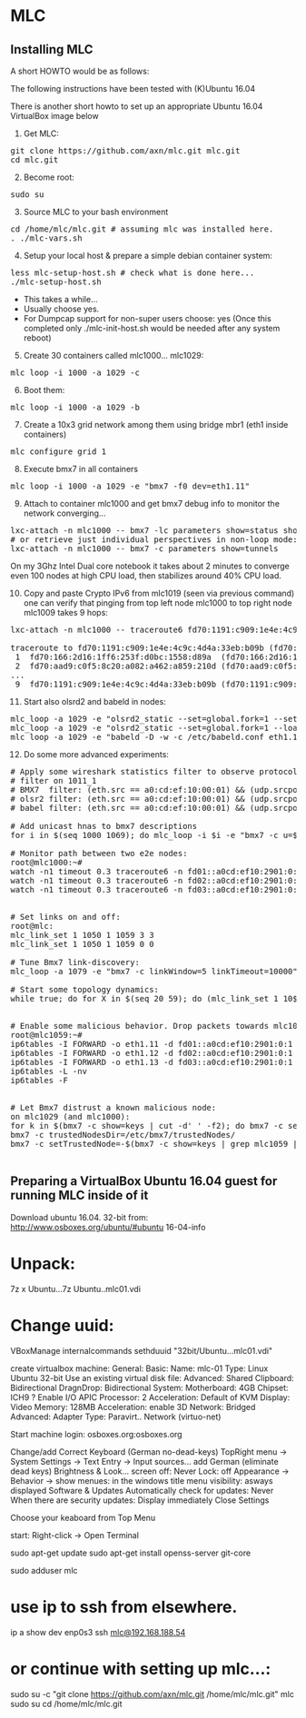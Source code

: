 # MLC

## Installing MLC ##

A short HOWTO would be as follows:

The following instructions have been tested with (K)Ubuntu 16.04

There is another short howto to set up an appropriate Ubuntu 16.04 VirtualBox image below


1. Get MLC:
<pre>
git clone https://github.com/axn/mlc.git mlc.git
cd mlc.git
</pre>


2. Become root:
<pre>
sudo su
</pre>


3. Source MLC to your bash environment
<pre>
cd /home/mlc/mlc.git # assuming mlc was installed here.
. ./mlc-vars.sh
</pre>


4. Setup your local host & prepare a simple debian container system:
<pre>
less mlc-setup-host.sh # check what is done here...
./mlc-setup-host.sh
</pre>
- This takes a while...
- Usually choose yes.
- For Dumpcap support for non-super users choose: yes
(Once this completed only ./mlc-init-host.sh would be needed after any system reboot)


5. Create 30 containers called mlc1000... mlc1029:
<pre>
mlc_loop -i 1000 -a 1029 -c
</pre>


6. Boot them:
<pre>
mlc_loop -i 1000 -a 1029 -b
</pre>


7. Create a 10x3 grid network among them using bridge mbr1 (eth1 inside containers)
<pre>
mlc_configure_grid 1
</pre>


8. Execute bmx7 in all containers
<pre>
mlc_loop -i 1000 -a 1029 -e "bmx7 -f0 dev=eth1.11"
</pre>


9. Attach to container mlc1000 and get bmx7 debug info to monitor the network converging...
<pre>
lxc-attach -n mlc1000 -- bmx7 -lc parameters show=status show=interfaces show=links show=originators
# or retrieve just individual perspectives in non-loop mode:
lxc-attach -n mlc1000 -- bmx7 -c parameters show=tunnels
</pre>
On my 3Ghz Intel Dual core notebook it takes about 2 minutes to converge
even 100 nodes at high CPU load, then stabilizes around 40% CPU load.


10. Copy and paste Crypto IPv6 from mlc1019 (seen via previous command) one can
verify that pinging from top left node mlc1000 to top right node mlc1009
takes 9 hops:

<pre>
lxc-attach -n mlc1000 -- traceroute6 fd70:1191:c909:1e4e:4c9c:4d4a:33eb:b09b

traceroute to fd70:1191:c909:1e4e:4c9c:4d4a:33eb:b09b (fd70:1191:c909:1e4e:4c9c:4d4a:33eb:b09b), 30 hops max, 80 byte packets 
 1  fd70:166:2d16:1ff6:253f:d0bc:1558:d89a  (fd70:166:2d16:1ff6:253f:d0bc:1558:d89a)  0.110 ms  0.048 ms  0.046 ms
 2  fd70:aad9:c0f5:8c20:a082:a462:a859:210d (fd70:aad9:c0f5:8c20:a082:a462:a859:210d)  0.068 ms  0.051 ms  0.051 ms
...
 9  fd70:1191:c909:1e4e:4c9c:4d4a:33eb:b09b (fd70:1191:c909:1e4e:4c9c:4d4a:33eb:b09b)  0.084 ms  0.067 ms  0.060 ms
</pre>


11. Start also olsrd2 and babeld in nodes:

<pre>
mlc_loop -a 1029 -e "olsrd2_static --set=global.fork=1 --set=interface.multicast_v4=- eth1.12"
mlc_loop -a 1029 -e "olsrd2_static --set=global.fork=1 --load /etc/olsrd2.conf"
mlc_loop -a 1029 -e "babeld -D -w -c /etc/babeld.conf eth1.13"
</pre>



12. Do some more advanced experiments:

<pre>
# Apply some wireshark statistics filter to observe protocol overhead:
# filter on 1011_1
# BMX7  filter: (eth.src == a0:cd:ef:10:00:01) && (udp.srcport == 6270)
# olsr2 filter: (eth.src == a0:cd:ef:10:00:01) && (udp.srcport == 269)
# babel filter: (eth.src == a0:cd:ef:10:00:01) && (udp.srcport == 6696)

# Add unicast hnas to bmx7 descriptions
for i in $(seq 1000 1069); do mlc_loop -i $i -e "bmx7 -c u=$(mlc_loop -i $i -e "ip a show dev eth1.11" | grep fd01 | cut -d' ' -f6 | cut -d '/' -f1)/128"; done

# Monitor path between two e2e nodes:
root@mlc1000:~#
watch -n1 timeout 0.3 traceroute6 -n fd01::a0cd:ef10:2901:0:1 # bmx7
watch -n1 timeout 0.3 traceroute6 -n fd02::a0cd:ef10:2901:0:1 # olsr2
watch -n1 timeout 0.3 traceroute6 -n fd03::a0cd:ef10:2901:0:1 # bmx7


# Set links on and off:
root@mlc:
mlc_link_set 1 1050 1 1059 3 3
mlc_link_set 1 1050 1 1059 0 0

# Tune Bmx7 link-discovery:
mlc_loop -a 1079 -e "bmx7 -c linkWindow=5 linkTimeout=10000"

# Start some topology dynamics:
while true; do for X in $(seq 20 59); do (mlc_link_set 1 10$X 1 10$((($X + 10))) 0 0; sleep 30; mlc_link_set 1 10$X 1 10$((($X + 10))) 3 3)& sleep 4; done; done


# Enable some malicious behavior. Drop packets towards mlc1029:
root@mlc1059:~#
ip6tables -I FORWARD -o eth1.11 -d fd01::a0cd:ef10:2901:0:1 -j DROP
ip6tables -I FORWARD -o eth1.12 -d fd02::a0cd:ef10:2901:0:1 -j DROP
ip6tables -I FORWARD -o eth1.13 -d fd03::a0cd:ef10:2901:0:1 -j DROP
ip6tables -L -nv
ip6tables -F


# Let Bmx7 distrust a known malicious node:
on mlc1029 (and mlc1000):
for k in $(bmx7 -c show=keys | cut -d' ' -f2); do bmx7 -c setTrustedNode=$k; done
bmx7 -c trustedNodesDir=/etc/bmx7/trustedNodes/
bmx7 -c setTrustedNode=-$(bmx7 -c show=keys | grep mlc1059 | cut -d' ' -f2)

</pre>

   



## Preparing a VirtualBox Ubuntu 16.04 guest for running MLC inside of it ##


Download ubuntu 16.04. 32-bit from:
http://www.osboxes.org/ubuntu/#ubuntu 16-04-info

# Unpack:
7z x Ubuntu...7z Ubuntu..mlc01.vdi
# Change uuid:
VBoxManage internalcommands sethduuid "32bit/Ubuntu...mlc01.vdi"


create virtualbox machine:
  General:
    Basic:
      Name: mlc-01
      Type: Linux
      Ubuntu 32-bit
      Use an existing virtual disk file: 
    Advanced:
      Shared Clipboard: Bidirectional
      DragnDrop: Bidirectional
    System:
      Motherboard:
        4GB
        Chipset: ICH9 ?
	Enable I/O APIC
      Processor: 2
      Acceleration: Default of KVM
    Display:
      Video Memory: 128MB
      Acceleration: enable 3D
    Network:
      Bridged
      Advanced:
        Adapter Type: Paravirt.. Network (virtuo-net)

Start machine login: osboxes.org:osboxes.org


Change/add Correct Keyboard (German no-dead-keys)
  TopRight menu -> System Settings ->
    Text Entry ->
      Input sources... add German (eliminate dead keys)
    Brightness & Look...
      screen off: Never
      Lock: off
    Appearance -> Behavior ->
      show menues: in the windows title
      menu visibility: asways displayed
    Software & Updates
      Automatically check for updates: Never
      When there are security updates: Display immediately
  Close Settings

Choose your keaboard from Top Menu

start: Right-click -> Open Terminal

sudo apt-get update
sudo apt-get install openss-server git-core

sudo adduser mlc

# use ip to ssh from elsewhere.
ip a show dev enp0s3
ssh mlc@192.168.188.54

# or continue with setting up mlc...:
sudo su -c "git clone https://github.com/axn/mlc.git /home/mlc/mlc.git" mlc
sudo su
cd /home/mlc/mlc.git
